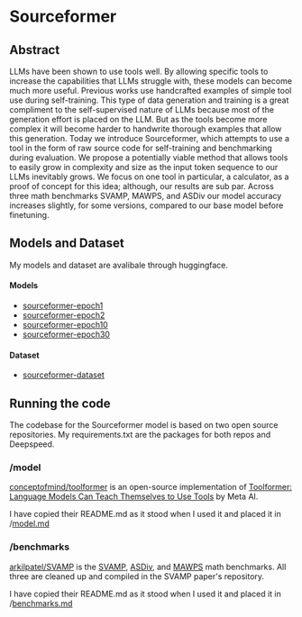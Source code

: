 # Sourceformer

## Abstract

LLMs have been shown to use tools well. By allowing specific tools to increase the capabilities that LLMs struggle with, these models can become much more useful. Previous works use handcrafted examples of simple tool use during self-training. This type of data generation and training is a great compliment to the self-supervised nature of LLMs because most of the generation effort is placed on the LLM. But as the tools become more complex it will become harder to handwrite thorough examples that allow this generation. Today we introduce Sourceformer, which attempts to use a tool in the form of raw source code for self-training and benchmarking during evaluation. We propose a potentially viable method that allows tools to easily grow in complexity and size as the input token sequence to our LLMs inevitably grows. We focus on one tool in particular, a calculator, as a proof of concept for this idea; although, our results are sub par. Across three math benchmarks SVAMP, MAWPS, and ASDiv our model accuracy increases slightly, for some versions, compared to our base model before finetuning.

## Models and Dataset

My models and dataset are avalibale through huggingface.

#### Models
- [sourceformer-epoch1](https://huggingface.co/eerichmond33/sourceformer-epoch1)
- [sourceformer-epoch2](https://huggingface.co/eerichmond33/sourceformer-epoch2)
- [sourceformer-epoch10](https://huggingface.co/eerichmond33/sourceformer-epoch10)
- [sourceformer-epoch30](https://huggingface.co/eerichmond33/sourceformer-epoch30)

#### Dataset
- [sourceformer-dataset](https://huggingface.co/datasets/eerichmond33/sourceformer-dataset)

## Running the code

The codebase for the Sourceformer model is based on two open source repositories. My requirements.txt are the packages for both repos and Deepspeed.

### /model

[conceptofmind/toolformer](https://github.com/conceptofmind/toolformer) is an open-source implementation of [Toolformer: Language Models Can Teach Themselves to Use Tools](https://arxiv.org/abs/2302.04761) by Meta AI.

I have copied their README.md as it stood when I used it and placed it in /[model.md](https://github.com/erichmond33/sourceformer/blob/main/model.md)

### /benchmarks

[arkilpatel/SVAMP](https://github.com/arkilpatel/SVAMP) is the [SVAMP](https://arxiv.org/abs/2103.07191), [ASDiv](https://arxiv.org/abs/2106.15772), and [MAWPS](https://aclanthology.org/N16-1136.pdf) math benchmarks. All three are cleaned up and compiled in the SVAMP paper's repository.

I have copied their README.md as it stood when I used it and placed it in /[benchmarks.md](https://github.com/erichmond33/sourceformer/blob/main/benchmarks.md)
